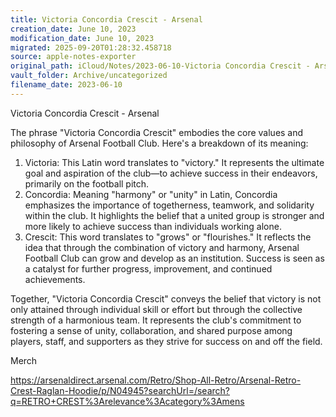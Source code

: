 ```yaml
---
title: Victoria Concordia Crescit - Arsenal
creation_date: June 10, 2023
modification_date: June 10, 2023
migrated: 2025-09-20T01:28:32.458718
source: apple-notes-exporter
original_path: iCloud/Notes/2023-06-10-Victoria Concordia Crescit - Arsenal.md
vault_folder: Archive/uncategorized
filename_date: 2023-06-10
---
```



Victoria Concordia Crescit - Arsenal

The phrase "Victoria Concordia Crescit" embodies the core values and philosophy of Arsenal Football Club. Here's a breakdown of its meaning:
1. Victoria: This Latin word translates to "victory." It represents the ultimate goal and aspiration of the club—to achieve success in their endeavors, primarily on the football pitch.
2. Concordia: Meaning "harmony" or "unity" in Latin, Concordia emphasizes the importance of togetherness, teamwork, and solidarity within the club. It highlights the belief that a united group is stronger and more likely to achieve success than individuals working alone.
3. Crescit: This word translates to "grows" or "flourishes." It reflects the idea that through the combination of victory and harmony, Arsenal Football Club can grow and develop as an institution. Success is seen as a catalyst for further progress, improvement, and continued achievements.

Together, "Victoria Concordia Crescit" conveys the belief that victory is not only attained through individual skill or effort but through the collective strength of a harmonious team. It represents the club's commitment to fostering a sense of unity, collaboration, and shared purpose among players, staff, and supporters as they strive for success on and off the field.

Merch 

https://arsenaldirect.arsenal.com/Retro/Shop-All-Retro/Arsenal-Retro-Crest-Raglan-Hoodie/p/N04945?searchUrl=/search?q=RETRO+CREST%3Arelevance%3Acategory%3Amens
